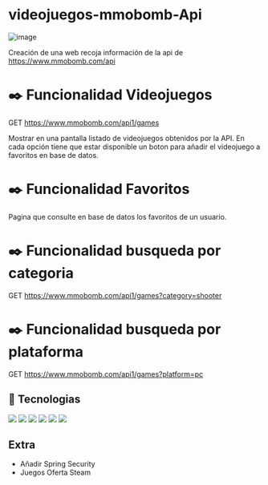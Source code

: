 # videojuegos-mmobomb-Api

![image](https://user-images.githubusercontent.com/117438320/217796002-97df117f-4eef-486a-ab90-423afc7972ce.png)

Creación de una web recoja información de la api de https://www.mmobomb.com/api


# ✒️ Funcionalidad Videojuegos

GET https://www.mmobomb.com/api1/games

Mostrar en una pantalla listado de videojuegos obtenidos por la API. 
En cada opción tiene que estar disponible un boton para añadir el videojuego a favoritos en base de datos.

# ✒️ Funcionalidad Favoritos

Pagina que consulte en base de datos los favoritos de un usuario.


# ✒️ Funcionalidad busqueda por categoria

GET https://www.mmobomb.com/api1/games?category=shooter

# ✒️ Funcionalidad busqueda por plataforma

GET https://www.mmobomb.com/api1/games?platform=pc


## 🔧 Tecnologias
![](https://img.shields.io/badge/Spring-6DB33F?style=for-the-badge&logo=spring&logoColor=white)
![](https://img.shields.io/badge/MySQL-00000F?style=for-the-badge&logo=mysql&logoColor=white)
![](https://img.shields.io/badge/HTML5-E34F26?style=for-the-badge&logo=html5&logoColor=white)
![](https://img.shields.io/badge/CSS-239120?&style=for-the-badge&logo=css3&logoColor=white)
![](https://img.shields.io/badge/Java-ED8B00?style=for-the-badge&logo=java&logoColor=white)
![](https://img.shields.io/badge/Bootstrap-563D7C?style=for-the-badge&logo=bootstrap&logoColor=white)

##  Extra

- Añadir Spring Security
- Juegos Oferta Steam
